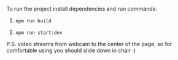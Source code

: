 To run the project install dependencies and run commands:

1. `npm run build`

2. `npm run start:dev`

P.S. video streams from webcam to the center of the page, so for comfortable using you should slide down in chair :)
